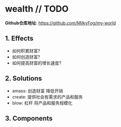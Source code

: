 # wealth // TODO

**Github仓库地址**: <https://github.com/MilkyFog/my-world>

## 1. **Effects**

- 如何积累财富?
- 如何创造财富?
- 如何提高财富的增长速度?

## 2. **Solutions**

- amass: 创造财富 降低开销
- create: 提供社会有需求的产品和服务
- blow: 杠杆 将产品和服务规模化

## 3. **Components**
